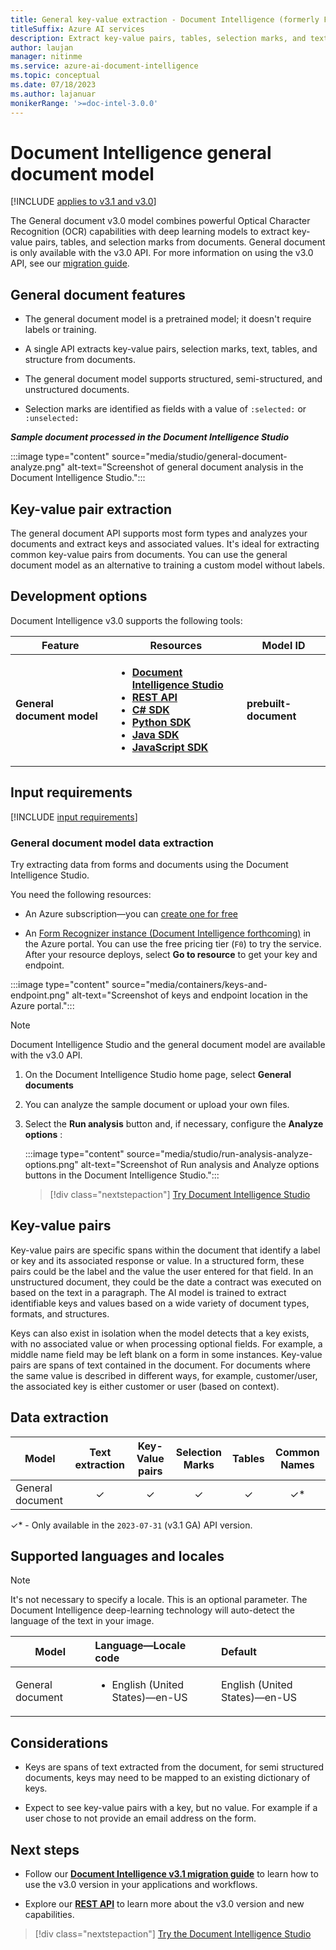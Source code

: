```yaml
---
title: General key-value extraction - Document Intelligence (formerly Form Recognizer)
titleSuffix: Azure AI services
description: Extract key-value pairs, tables, selection marks, and text from your documents with Document Intelligence
author: laujan
manager: nitinme
ms.service: azure-ai-document-intelligence
ms.topic: conceptual
ms.date: 07/18/2023
ms.author: lajanuar
monikerRange: '>=doc-intel-3.0.0'
---
```


<!-- markdownlint-disable MD033 -->

# Document Intelligence general document model

[!INCLUDE [applies to v3.1 and v3.0](includes/applies-to-v3-1-v3-0.md)]

The General document v3.0 model combines powerful Optical Character Recognition (OCR) capabilities with deep learning models to extract key-value pairs, tables, and selection marks from documents. General document is only available with the v3.0 API.  For more information on using the v3.0 API, see our [migration guide](v3-1-migration-guide.md).

## General document features

* The general document model is a pretrained model; it doesn't require labels or training.

* A single API extracts key-value pairs, selection marks, text, tables, and structure from documents.

* The general document model supports structured, semi-structured, and unstructured documents.

* Selection marks are identified as fields with a value of ```:selected:``` or ```:unselected:```

***Sample document processed in the Document Intelligence Studio***

:::image type="content" source="media/studio/general-document-analyze.png" alt-text="Screenshot of general document analysis in the Document Intelligence Studio.":::

## Key-value pair extraction

The general document API supports most form types and analyzes your documents and extract keys and associated values. It's ideal for extracting common key-value pairs from documents. You can use the general document model as an alternative to training a custom model without labels.

## Development options

Document Intelligence v3.0 supports the following tools:

| Feature | Resources | Model ID
|----------|----------|---------------|
| **General document model**|<ul ><li>[**Document Intelligence Studio**](https://formrecognizer.appliedai.azure.com)</li><li>[**REST API**](https://westus.dev.cognitive.microsoft.com/docs/services/form-recognizer-api-2023-07-31/operations/AnalyzeDocument)</li><li>[**C# SDK**](quickstarts/get-started-sdks-rest-api.md?view=doc-intel-3.0.0&preserve-view=true)</li><li>[**Python SDK**](quickstarts/get-started-sdks-rest-api.md?view=doc-intel-3.0.0&preserve-view=true)</li><li>[**Java SDK**](quickstarts/get-started-sdks-rest-api.md?view=doc-intel-3.0.0&preserve-view=true)</li><li>[**JavaScript SDK**](quickstarts/get-started-sdks-rest-api.md?view=doc-intel-3.0.0&preserve-view=true)</li></ul>|**prebuilt-document**|

## Input requirements

[!INCLUDE [input requirements](./includes/input-requirements.md)]

### General document model data extraction

Try extracting data from forms and documents using the Document Intelligence Studio.

You need the following resources:

* An Azure subscription—you can [create one for free](https://azure.microsoft.com/free/cognitive-services/)

* An [Form Recognizer instance (Document Intelligence forthcoming)](https://portal.azure.com/#create/Microsoft.CognitiveServicesFormRecognizer) in the Azure portal. You can use the free pricing tier (`F0`) to try the service. After your resource deploys, select **Go to resource** to get your key and endpoint.

 :::image type="content" source="media/containers/keys-and-endpoint.png" alt-text="Screenshot of keys and endpoint location in the Azure portal.":::

> [!NOTE]
> Document Intelligence Studio and the general document model are available with the v3.0 API.

1. On the Document Intelligence Studio home page, select **General documents**

1. You can analyze the sample document or upload your own files.

1. Select the **Run analysis** button and, if necessary, configure the **Analyze options** :

    :::image type="content" source="media/studio/run-analysis-analyze-options.png" alt-text="Screenshot of Run analysis and Analyze options buttons in the Document Intelligence Studio.":::

    > [!div class="nextstepaction"]
    > [Try Document Intelligence Studio](https://formrecognizer.appliedai.azure.com/studio/prebuilt?formType=document)

## Key-value pairs

Key-value pairs are specific spans within the document that identify a label or key and its associated response or value. In a structured form, these pairs could be the label and the value the user entered for that field. In an unstructured  document, they could be the date a contract was executed on based on the text in a paragraph.  The AI model is trained to extract identifiable keys and values based on a wide variety of document types, formats, and structures.

Keys can also exist in isolation when the model detects that a key exists, with no associated value or when processing optional fields. For example, a middle name field may be left blank on a form in some instances. Key-value pairs are spans of text contained in the document. For documents where the same value is described in different ways, for example, customer/user, the associated key is either customer or user (based on context).

## Data extraction

| **Model**   | **Text extraction** |**Key-Value pairs** |**Selection Marks**   | **Tables**   | **Common Names** |
| --- | :---: |:---:| :---: | :---: | :---: |
|General document  | ✓  |  ✓ | ✓  | ✓  | ✓* |

✓* - Only available in the ``2023-07-31`` (v3.1 GA) API version.

## Supported languages and locales

>[!NOTE]
> It's not necessary to specify a locale. This is an optional parameter. The Document Intelligence deep-learning technology will auto-detect the language of the text in your image.

| Model | Language—Locale code | Default |
|--------|:----------------------|:---------|
|General document| <ul><li>English (United States)—en-US</li></ul>| English (United States)—en-US|

## Considerations

* Keys are spans of text extracted from the document, for semi structured documents, keys may need to be mapped to an existing dictionary of keys.

* Expect to see key-value pairs with a key, but no value. For example if a user chose to not provide an email address on the form.

## Next steps

* Follow our [**Document Intelligence v3.1 migration guide**](v3-1-migration-guide.md) to learn how to use the v3.0 version in your applications and workflows.

* Explore our [**REST API**](https://westus.dev.cognitive.microsoft.com/docs/services/form-recognizer-api-2023-07-31/operations/AnalyzeDocument) to learn more about the v3.0 version and new capabilities.

> [!div class="nextstepaction"]
> [Try the Document Intelligence Studio](https://formrecognizer.appliedai.azure.com/studio)
